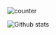 ![counter](https://enrietaqe0twvws.m.pipedream.net)

![Github stats](https://github-readme-stats.vercel.app/api?username=yourGithubUsername)
